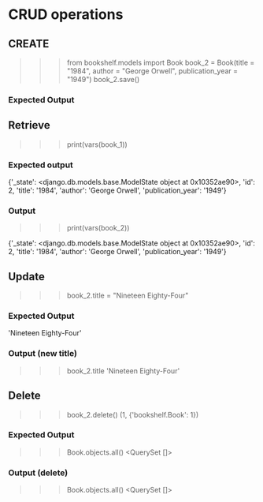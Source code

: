 
# CRUD operations

## CREATE

>>> from bookshelf.models import Book
>>> book_2 = Book(title = "1984", author = "George Orwell", publication_year = "1949")
>>> book_2.save()

### Expected Output

>>>

## Retrieve

>>> print(vars(book_1))

### Expected output

{'_state': <django.db.models.base.ModelState object at 0x10352ae90>, 'id': 2, 'title': '1984', 'author': 'George Orwell', 'publication_year': '1949'}

### Output

>>> print(vars(book_2))

{'_state': <django.db.models.base.ModelState object at 0x10352ae90>, 'id': 2, 'title': '1984', 'author': 'George Orwell', 'publication_year': '1949'}
>>>

## Update

>>> book_2.title = "Nineteen Eighty-Four"

### Expected Output

'Nineteen Eighty-Four'

### Output (new title)

>>> book_2.title
'Nineteen Eighty-Four'

## Delete

>>> book_2.delete()
(1, {'bookshelf.Book': 1})

### Expected Output

>>> Book.objects.all()
<QuerySet []>

### Output (delete)

>>> Book.objects.all()
<QuerySet []>
